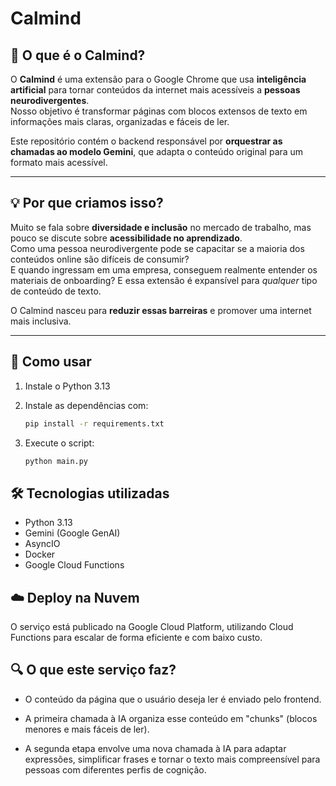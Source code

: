 # Calmind

## 🧠 O que é o Calmind?

O **Calmind** é uma extensão para o Google Chrome que usa **inteligência artificial** para tornar conteúdos da internet mais acessíveis a **pessoas neurodivergentes**.  
Nosso objetivo é transformar páginas com blocos extensos de texto em informações mais claras, organizadas e fáceis de ler.

Este repositório contém o backend responsável por **orquestrar as chamadas ao modelo Gemini**, que adapta o conteúdo original para um formato mais acessível.

---

## 💡 Por que criamos isso?

Muito se fala sobre **diversidade e inclusão** no mercado de trabalho, mas pouco se discute sobre **acessibilidade no aprendizado**.  
Como uma pessoa neurodivergente pode se capacitar se a maioria dos conteúdos online são difíceis de consumir?  
E quando ingressam em uma empresa, conseguem realmente entender os materiais de onboarding?
E essa extensão é expansível para *qualquer* tipo de conteúdo de texto.

O Calmind nasceu para **reduzir essas barreiras** e promover uma internet mais inclusiva.

---

## 🚀 Como usar

1. Instale o Python 3.13  

2. Instale as dependências com:  
   ```bash
   pip install -r requirements.txt
    ```
3. Execute o script:
   ```bash
   python main.py
    ```

## 🛠 Tecnologias utilizadas
* Python 3.13
* Gemini (Google GenAI)
* AsyncIO
* Docker
* Google Cloud Functions

## ☁️ Deploy na Nuvem
O serviço está publicado na Google Cloud Platform, utilizando Cloud Functions para escalar de forma eficiente e com baixo custo.

## 🔍 O que este serviço faz?
* O conteúdo da página que o usuário deseja ler é enviado pelo frontend.

* A primeira chamada à IA organiza esse conteúdo em "chunks" (blocos menores e mais fáceis de ler).

* A segunda etapa envolve uma nova chamada à IA para adaptar expressões, simplificar frases e tornar o texto mais compreensível para pessoas com diferentes perfis de cognição.
